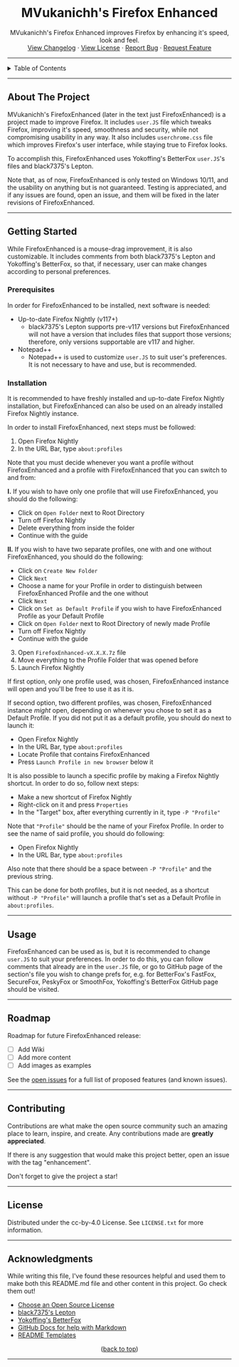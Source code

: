 <!-- PROJECT LOGO -->
<br />
<div align="center">
<!--   <a href="https://github.com/MVukanichh/MVsFirefoxEnhanced">
    <img src="assets/images/logo.png" alt="Logo" width="896" height="368">
  </a>
 -->
  <h1 align="center">MVukanichh's Firefox Enhanced</h1>

  <p align="center">
   MVukanichh's Firefox Enhanced improves Firefox by enhancing it's speed, look and feel.
    <br />
    <a href="../main/CHANGELOG.md">View Changelog</a>
    ·
    <a href="../main/LICENSE.txt">View License</a>
    ·
    <a href="https://github.com/MVukanichh/MVsFirefoxEnhanced/issues">Report Bug</a>
    ·
    <a href="https://github.com/MVukanichh/MVsFirefoxEnhanced/issues">Request Feature</a>
  </p>
</div>

---

<!-- TABLE OF CONTENTS -->
<details>
  <summary>Table of Contents</summary>
  <ol>
    <li>
      <a href="#about-the-project">About The Project</a>
    </li>
    <li>
      <a href="#getting-started">Getting Started</a>
      <ul>
        <li><a href="#prerequisites">Prerequisites</a></li>
        <li><a href="#installation">Installation</a></li>
      </ul>
    </li>
    <li><a href="#usage">Usage</a></li>
    <li><a href="#roadmap">Roadmap</a></li>
    <li><a href="#contributing">Contributing</a></li>
    <li><a href="#license">License</a></li>
    <li><a href="#acknowledgments">Acknowledgments</a></li>
  </ol>
</details>

---

<!-- ABOUT THE PROJECT -->
## About The Project

MVukanichh's FirefoxEnhanced (later in the text just FirefoxEnhanced) is a project made to improve Firefox. It includes ``user.JS`` file which tweaks Firefox, improving it's speed, smoothness and security, while not compromising usability in any way. It also includes ``userchrome.css`` file which improves Firefox's user interface, while staying true to Firefox looks.

To accomplish this, FirefoxEnhanced uses Yokoffing's BetterFox ``user.JS``'s files and black7375's Lepton.

Note that, as of now, FirefoxEnhanced is only tested on Windows 10/11, and the usability on anything but is not guaranteed. 
Testing is appreciated, and if any issues are found, open an issue, and them will be fixed in the later revisions of FirefoxEnhanced.

---

<!-- GETTING STARTED -->
## Getting Started

While FirefoxEnhanced is a mouse-drag improvement, it is also customizable. It includes comments from both black7375's Lepton and Yokoffing's BetterFox, so that, if necessary, user can make changes according to personal preferences.

### Prerequisites

In order for FirefoxEnhanced to be installed, next software is needed:

* Up-to-date Firefox Nightly (v117+)
  - black7375's Lepton supports pre-v117 versions but FirefoxEnhanced will not have a version that includes files that support those versions; therefore, only versions supportable are v117 and higher.
* Notepad++
  - Notepad++ is used to customize ``user.JS`` to suit user's preferences. It is not necessary to have and use, but is recommended.

### Installation

It is recommended to have freshly installed and up-to-date Firefox Nightly installation, but FirefoxEnhanced can also be used on an already installed Firefox Nightly instance.

In order to install FirefoxEnhanced, next steps must be followed:

 1. Open Firefox Nightly
 2. In the URL Bar, type ``about:profiles``

Note that you must decide whenever you want a profile without FirefoxEnhanced and a profile with FirefoxEnhanced that you can switch to and from:

**I.** If you wish to have only one profile that will use FirefoxEnhanced, you should do the following:

* Click on ``Open Folder`` next to Root Directory
* Turn off Firefox Nightly
* Delete everything from inside the folder
* Continue with the guide

**II.** If you wish to have two separate profiles, one with and one without FirefoxEnhanced, you should do the following:

* Click on ``Create New Folder``
* Click ``Next``
* Choose a name for your Profile in order to distinguish between FirefoxEnhanced Profile and the one without
* Click ``Next``
* Click on ``Set as Default Profile`` if you wish to have FirefoxEnhanced Profile as your Default Profile
* Click on ``Open Folder`` next to Root Directory of newly made Profile
* Turn off Firefox Nightly
* Continue with the guide

 3. Open ``FirefoxEnhanced-vX.X.X.7z`` file
 4. Move everything to the Profile Folder that was opened before
 5. Launch Firefox Nightly

If first option, only one profile used, was chosen, FirefoxEnhanced instance will open and you'll be free to use it as it is.

If second option, two different profiles, was chosen, FirefoxEnhanced instance *might* open, depending on whenever you chose to set it as a Default Profile. If you did not put it as a default profile, you should do next to launch it:

* Open Firefox Nightly
* In the URL Bar, type ``about:profiles``
* Locate Profile that contains FirefoxEnhanced
* Press ``Launch Profile in new browser`` below it

It is also possible to launch a specific profile by making a Firefox Nightly shortcut. In order to do so, follow next steps:

* Make a new shortcut of Firefox Nightly
* Right-click on it and press ``Properties``
* In the "Target" box, after everything currently in it, type ``-P "Profile"``

Note that ``"Profile"`` should be the name of your Firefox Profile. In order to see the name of said profile, you should do following:

* Open Firefox Nightly
* In the URL Bar, type ``about:profiles``

Also note that there should be a space between ``-P "Profile"`` and the previous string.

This can be done for both profiles, but it is not needed, as a shortcut without ``-P "Profile"`` will launch a profile that's set as a Default Profile in ``about:profiles``.

---

<!-- USAGE -->
## Usage

FirefoxEnhanced can be used as is, but it is recommended to change ``user.JS`` to suit your preferences. In order to do this, you can follow comments that already are in the ``user.JS`` file, or go to GitHub page of the section's file you wish to change prefs for, e.g. for BetterFox's FastFox, SecureFox, PeskyFox or SmoothFox, Yokoffing's BetterFox GitHub page should be visited.

---

<!-- ROADMAP -->
## Roadmap

Roadmap for future FirefoxEnhanced release: 

- [ ] Add Wiki
- [ ] Add more content
- [ ] Add images as examples

See the [open issues](https://github.com/MVukanichh/MVsFirefoxEnhanced/issues) for a full list of proposed features (and known issues).

---

<!-- CONTRIBUTING -->
## Contributing

Contributions are what make the open source community such an amazing place to learn, inspire, and create. Any contributions made are **greatly appreciated**.

If there is any suggestion that would make this project better, open an issue with the tag "enhancement".

Don't forget to give the project a star! 

---

<!-- LICENSE -->
## License

Distributed under the cc-by-4.0 License. See ``LICENSE.txt`` for more information.

---

<!-- ACKNOWLEDGMENTS -->
## Acknowledgments

While writing this file, I've found these resources helpful and used them to make both this README.md file and other content in this project. Go check them out!

* [Choose an Open Source License](https://choosealicense.com)
* [black7375's Lepton](https://github.com/black7375/Firefox-UI-Fix)
* [Yokoffing's BetterFox](https://github.com/yokoffing/Betterfox)
* [GitHub Docs for help with Markdown](https://docs.github.com/en/get-started/writing-on-github)
* [README Templates](https://www.readme-templates.com/)

<p align="center">(<a href="#about-the-project">back to top</a>)</p>

---

